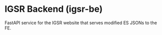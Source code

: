 # IGSR Backend (igsr-be)

FastAPI service for the IGSR website that serves modified ES JSONs to the FE.